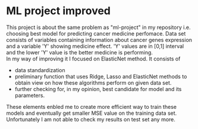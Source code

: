 # ML project improved
This project is about the same problem as "ml-project" in my repository i.e. choosing best model for predicting cancer medicine perfomace. Data set consists of variables containing information about cancer genes expression and a variable 'Y' showing medicine effect. 'Y' values are in [0,1] interval and the lower 'Y' value is the better medicine is performing. \
In my way of improving it I focused on ElasticNet method. It consists of
- data standardization
- preliminary function that uses Ridge, Lasso and ElasticNet methods to obtain view on how these algorithms perform on given data set.
- further checking for, in my opinion, best candidate for model and its parameters.

These elements enbled me to create more efficient way to train these models and eventually get smaller MSE value on the training data set. Unfortunately I am not able to check my results on test set any more.
